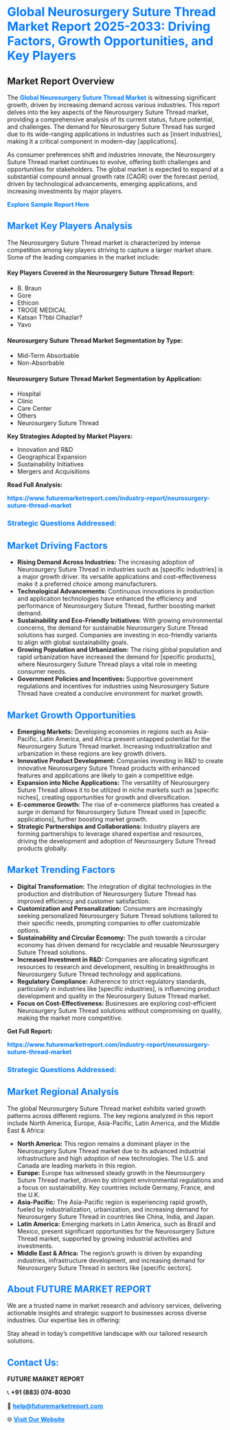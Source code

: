 <h1 style="color: #007BFF;">Global Neurosurgery Suture Thread Market Report 2025-2033: Driving Factors, Growth Opportunities, and Key Players</h1>

<section id="overview">
<h2>Market Report Overview</h2>
<p>The <a href="https://www.futuremarketreport.com/industry-report/neurosurgery-suture-thread-market" style="color: #007BFF; text-decoration: none;"><strong>Global Neurosurgery Suture Thread Market</strong></a> is witnessing significant growth, driven by increasing demand across various industries. This report delves into the key aspects of the Neurosurgery Suture Thread market, providing a comprehensive analysis of its current status, future potential, and challenges. The demand for Neurosurgery Suture Thread has surged due to its wide-ranging applications in industries such as [insert industries], making it a critical component in modern-day [applications].</p>
<p>As consumer preferences shift and industries innovate, the Neurosurgery Suture Thread market continues to evolve, offering both challenges and opportunities for stakeholders. The global market is expected to expand at a substantial compound annual growth rate (CAGR) over the forecast period, driven by technological advancements, emerging applications, and increasing investments by major players.</p>
</section>

<section id="overview">
<p><a href="https://www.futuremarketreport.com/request-sample/reportId=124187" style="color: #007BFF; text-decoration: none;"><strong>Explore Sample Report Here</strong></a></p>
</section>

<section id="key-players">
<h2 style="color: #007BFF;">Market Key Players Analysis</h2>
<p>The Neurosurgery Suture Thread market is characterized by intense competition among key players striving to capture a larger market share. Some of the leading companies in the market include:</p>
<h4>Key Players Covered in the Neurosurgery Suture Thread Report:</h4>
<ul><li>B. Braun</li><li>Gore</li><li>Ethicon</li><li>TROGE MEDICAL</li><li>Katsan T?bbi Cihazlar?</li><li>Yavo</li></ul>
<h4>Neurosurgery Suture Thread Market Segmentation by Type:</h4>
<ul><li>Mid-Term Absorbable</li><li>Non-Absorbable</li></ul>

<h4>Neurosurgery Suture Thread Market Segmentation by Application:</h4>
<ul><li>Hospital</li><li>Clinic</li><li>Care Center</li><li>Others</li><li>Neurosurgery Suture Thread</li></ul>
<p><strong>Key Strategies Adopted by Market Players:</strong></p>
<ul>
<li>Innovation and R&D</li>
<li>Geographical Expansion</li>
<li>Sustainability Initiatives</li>
<li>Mergers and Acquisitions</li>
</ul>
</section>

<section>
<p><strong>Read Full Analysis: </strong></p><a href="https://www.futuremarketreport.com/industry-report/neurosurgery-suture-thread-market" style="color: #007BFF; text-decoration: none;"><strong>https://www.futuremarketreport.com/industry-report/neurosurgery-suture-thread-market</strong></a>
<h3 style="color: #007BFF;">Strategic Questions Addressed:</h3>
</section>

<section id="driving-factors">
<h2 style="color: #007BFF;">Market Driving Factors</h2>
<ul>
<li><strong>Rising Demand Across Industries:</strong> The increasing adoption of Neurosurgery Suture Thread in industries such as [specific industries] is a major growth driver. Its versatile applications and cost-effectiveness make it a preferred choice among manufacturers.</li>
<li><strong>Technological Advancements:</strong> Continuous innovations in production and application technologies have enhanced the efficiency and performance of Neurosurgery Suture Thread, further boosting market demand.</li>
<li><strong>Sustainability and Eco-Friendly Initiatives:</strong> With growing environmental concerns, the demand for sustainable Neurosurgery Suture Thread solutions has surged. Companies are investing in eco-friendly variants to align with global sustainability goals.</li>
<li><strong>Growing Population and Urbanization:</strong> The rising global population and rapid urbanization have increased the demand for [specific products], where Neurosurgery Suture Thread plays a vital role in meeting consumer needs.</li>
<li><strong>Government Policies and Incentives:</strong> Supportive government regulations and incentives for industries using Neurosurgery Suture Thread have created a conducive environment for market growth.</li>
</ul>
</section>

<section id="growth-opportunities">
<h2 style="color: #007BFF;">Market Growth Opportunities</h2>
<ul>
<li><strong>Emerging Markets:</strong> Developing economies in regions such as Asia-Pacific, Latin America, and Africa present untapped potential for the Neurosurgery Suture Thread market. Increasing industrialization and urbanization in these regions are key growth drivers.</li>
<li><strong>Innovative Product Development:</strong> Companies investing in R&D to create innovative Neurosurgery Suture Thread products with enhanced features and applications are likely to gain a competitive edge.</li>
<li><strong>Expansion into Niche Applications:</strong> The versatility of Neurosurgery Suture Thread allows it to be utilized in niche markets such as [specific niches], creating opportunities for growth and diversification.</li>
<li><strong>E-commerce Growth:</strong> The rise of e-commerce platforms has created a surge in demand for Neurosurgery Suture Thread used in [specific applications], further boosting market growth.</li>
<li><strong>Strategic Partnerships and Collaborations:</strong> Industry players are forming partnerships to leverage shared expertise and resources, driving the development and adoption of Neurosurgery Suture Thread products globally.</li>
</ul>
</section>

<section id="trending-factors">
<h2 style="color: #007BFF;">Market Trending Factors</h2>
<ul>
<li><strong>Digital Transformation:</strong> The integration of digital technologies in the production and distribution of Neurosurgery Suture Thread has improved efficiency and customer satisfaction.</li>
<li><strong>Customization and Personalization:</strong> Consumers are increasingly seeking personalized Neurosurgery Suture Thread solutions tailored to their specific needs, prompting companies to offer customizable options.</li>
<li><strong>Sustainability and Circular Economy:</strong> The push towards a circular economy has driven demand for recyclable and reusable Neurosurgery Suture Thread solutions.</li>
<li><strong>Increased Investment in R&D:</strong> Companies are allocating significant resources to research and development, resulting in breakthroughs in Neurosurgery Suture Thread technology and applications.</li>
<li><strong>Regulatory Compliance:</strong> Adherence to strict regulatory standards, particularly in industries like [specific industries], is influencing product development and quality in the Neurosurgery Suture Thread market.</li>
<li><strong>Focus on Cost-Effectiveness:</strong> Businesses are exploring cost-efficient Neurosurgery Suture Thread solutions without compromising on quality, making the market more competitive.</li>
</ul>
</section>

<section>
<p><strong>Get Full Report: </strong></p><a href="https://www.futuremarketreport.com/industry-report/neurosurgery-suture-thread-market" style="color: #007BFF; text-decoration: none;"><strong>https://www.futuremarketreport.com/industry-report/neurosurgery-suture-thread-market</strong></a>
<h3 style="color: #007BFF;">Strategic Questions Addressed:</h3>
</section>


<section id="regional-analysis">
<h2 style="color: #007BFF;">Market Regional Analysis</h2>
<p>The global Neurosurgery Suture Thread market exhibits varied growth patterns across different regions. The key regions analyzed in this report include North America, Europe, Asia-Pacific, Latin America, and the Middle East & Africa:</p>
<ul>
<li><strong>North America:</strong> This region remains a dominant player in the Neurosurgery Suture Thread market due to its advanced industrial infrastructure and high adoption of new technologies. The U.S. and Canada are leading markets in this region.</li>
<li><strong>Europe:</strong> Europe has witnessed steady growth in the Neurosurgery Suture Thread market, driven by stringent environmental regulations and a focus on sustainability. Key countries include Germany, France, and the U.K.</li>
<li><strong>Asia-Pacific:</strong> The Asia-Pacific region is experiencing rapid growth, fueled by industrialization, urbanization, and increasing demand for Neurosurgery Suture Thread in countries like China, India, and Japan.</li>
<li><strong>Latin America:</strong> Emerging markets in Latin America, such as Brazil and Mexico, present significant opportunities for the Neurosurgery Suture Thread market, supported by growing industrial activities and investments.</li>
<li><strong>Middle East & Africa:</strong> The region’s growth is driven by expanding industries, infrastructure development, and increasing demand for Neurosurgery Suture Thread in sectors like [specific sectors].</li>
</ul>
</section>

<footer>
<h2 style="color: #007BFF;">About FUTURE MARKET REPORT</h2>
<p>We are a trusted name in market research and advisory services, delivering actionable insights and strategic support to businesses across diverse industries. Our expertise lies in offering:</p>

<p>Stay ahead in today’s competitive landscape with our tailored research solutions.</p>

<h2 style="color: #007BFF;">Contact Us:</h2>
<p><strong>FUTURE MARKET REPORT</strong></p>
<p>📞 <strong>+91 (883) 074-8030</strong></p>
<p>📧 <strong><a href="mailto:help@futuremarketreport.com" style="color: #007BFF;">help@futuremarketreport.com</a></strong></p>
<p>🌐 <strong><a href="https://www.futuremarketreport.com/" style="color: #007BFF;">Visit Our Website</a></strong></p>
</footer>